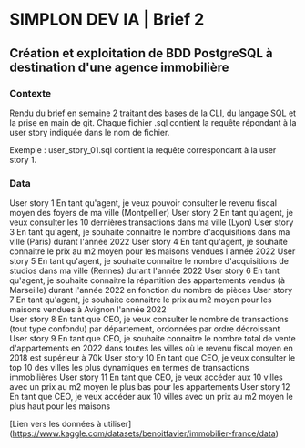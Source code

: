 # SIMPLON DEV IA | Brief 2

## Création et exploitation de BDD PostgreSQL à destination d'une agence immobilière

### Contexte

Rendu du brief en semaine 2 traitant des bases de la CLI, du langage SQL et la prise en main de git. Chaque fichier .sql contient la requête répondant à la user story indiquée dans le nom de fichier.

Exemple : user_story_01.sql contient la requête correspondant à la user story 1.

### Data

User story 1	En tant qu'agent, je veux pouvoir consulter le revenu fiscal moyen des foyers de ma ville (Montpellier)
User story 2	En tant qu'agent, je veux consulter les 10 dernières transactions dans ma ville (Lyon)
User story 3	En tant qu'agent, je souhaite connaitre le nombre d'acquisitions dans ma ville (Paris) durant l'année 2022
User story 4	En tant qu'agent, je souhaite connaitre le prix au m2 moyen pour les maisons vendues l'année 2022
User story 5	En tant qu'agent, je souhaite connaitre le nombre d'acquisitions de studios dans ma ville (Rennes) durant l'année 2022
User story 6	En tant qu'agent, je souhaite connaitre la répartition des appartements vendus (à Marseille) durant l'année 2022 en fonction du nombre de pièces
User story 7	En tant qu'agent, je souhaite connaitre le prix au m2 moyen pour les maisons vendues à Avignon l'année 2022                                                                                                                                                                                                        
User story 8	En tant que CEO, je veux consulter le nombre de transactions (tout type confondu) par département, ordonnées par ordre décroissant
User story 9	En tant que CEO, je souhaite connaitre le nombre total de vente d'appartements en 2022 dans toutes les villes où le revenu fiscal moyen en 2018 est supérieur à 70k
User story 10	En tant que CEO, je veux consulter le top 10 des villes les plus dynamiques en termes de transactions immobilières
User story 11	En tant que CEO, je veux accéder aux 10 villes avec un prix au m2 moyen le plus bas pour les appartements
User story 12	En tant que CEO, je veux accéder aux 10 villes avec un prix au m2 moyen le plus haut pour les maisons

[Lien vers les données à utiliser] (https://www.kaggle.com/datasets/benoitfavier/immobilier-france/data)